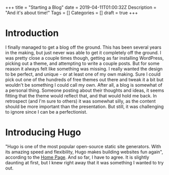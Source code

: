 +++
title = "Starting a Blog"
date = 2019-04-11T01:00:32Z
Description = "And it's about time!"
Tags = []
Categories = []
draft = true
+++

# Introduction

I finally managed to get a blog off the ground. This has been several years in the making, but just never was able to get it completely off the ground. I was pretty close a couple times though, getting as far installing WordPress, picking out a theme, and attempting to write a couple posts. But for some reason it always felt like something was missing. I really wanted the design to be perfect, and unique - or at least one of my own making. Sure I could pick out one of the hundreds of free themes out there and tweak it a bit but wouldn't be something I could call my own. After all, a blog is somewhat of a personal thing. Someone posting about their thoughts and ideas, it seems fitting that the theme would reflect that, and that would hold me back. In retrospect (and I'm sure to others) it was somewhat silly, as the content should be more important than the presentation. But still, it was challenging to ignore since I can be a perfectionist.

# Introducing Hugo
"Hugo is one of the most popular open-source static site generators. With its amazing speed and flexibility, Hugo makes building websites fun again", according to the [Home Page](https://gohugo.io). And so far, I have to agree. It is slightly daunting at first, but I knew right away that it was something I wanted to try out. 

